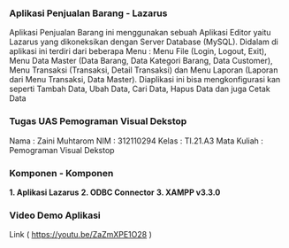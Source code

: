 ### Aplikasi Penjualan Barang - Lazarus

Aplikasi Penjualan Barang ini menggunakan sebuah Aplikasi Editor yaitu Lazarus yang dikoneksikan dengan Server Database (MySQL). Didalam di aplikasi ini terdiri dari beberapa Menu : Menu File (Login, Logout, Exit), Menu Data Master (Data Barang, Data Kategori Barang, Data Customer), Menu Transaksi (Transaksi, Detail Transaksi) dan Menu Laporan (Laporan dari Menu Transaksi, Data Master). Diaplikasi ini bisa mengkonfigurasi kan seperti Tambah Data, Ubah Data, Cari Data, Hapus Data dan juga Cetak Data 

### Tugas UAS Pemograman Visual Dekstop
Nama  : Zaini Muhtarom
NIM   : 312110294
Kelas : TI.21.A3
Mata Kuliah : Pemograman Visual Dekstop

### Komponen - Komponen
**1. Aplikasi Lazarus**
**2. ODBC Connector**
**3. XAMPP v3.3.0**

### Video Demo Aplikasi
Link ( https://youtu.be/ZaZmXPE1O28 )
